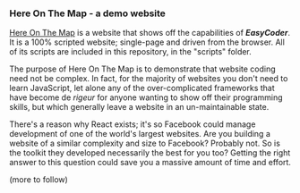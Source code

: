 ### Here On The Map - a demo website ###

[Here On The Map](https://hereonthemap.com) is a website that shows off the capabilities of **_EasyCoder_**. It is a 100% scripted website; single-page and driven from the browser. All of its scripts are included in this repository, in the "scripts" folder.

The purpose of Here On The Map is to demonstrate that website coding need not be complex. In fact, for the majority of websites you don't need to learn JavaScript, let alone any of the over-complicated frameworks that have become de _rigeur_ for anyone wanting to show off their programming skills, but which generally leave a website in an un-maintainable state.

There's a reason why React exists; it's so Facebook could manage development of one of the world's largest websites. Are you building a website of a similar complexity and size to Facebook? Probably not. So is the toolkit they developed necessarily the best for you too? Getting the right answer to this question could save you a massive amount of time and effort.

(more to follow)
